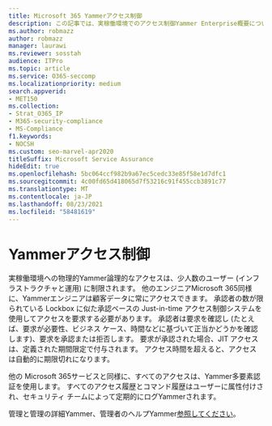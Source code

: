 ```yaml
---
title: Microsoft 365 Yammerアクセス制御
description: この記事では、実稼働環境でのアクセス制御Yammer Enterprise概要について説明します。
ms.author: robmazz
author: robmazz
manager: laurawi
ms.reviewer: sosstah
audience: ITPro
ms.topic: article
ms.service: O365-seccomp
ms.localizationpriority: medium
search.appverid:
- MET150
ms.collection:
- Strat_O365_IP
- M365-security-compliance
- MS-Compliance
f1.keywords:
- NOCSH
ms.custom: seo-marvel-apr2020
titleSuffix: Microsoft Service Assurance
hideEdit: true
ms.openlocfilehash: 5bc064ccf982b9a67ec5cedc33e85f58e1d7dfc1
ms.sourcegitcommit: 4c00fd65d418065d7f53216c91f455ccb3891c77
ms.translationtype: MT
ms.contentlocale: ja-JP
ms.lasthandoff: 08/23/2021
ms.locfileid: "58481619"
---
```

# <a name="yammer-enterprise-access-controls"></a>Yammerアクセス制御 

実稼働環境への物理的Yammer論理的なアクセスは、少人数のユーザー (インフラストラクチャと運用) に制限されます。 他のエンジニアMicrosoft 365同様に、Yammerエンジニアは顧客データに常にアクセスできます。 承認者の数が限られている Lockbox に似た承認ベースの Just-in-time アクセス制御システムを使用してアクセスを要求する必要があります。 承認者は要求を確認し (たとえば、要求が必要性、ビジネス ケース、時間などに基づいて正当かどうかを確認します)、要求を承認または拒否します。 要求が承認された場合、JIT アクセスは、定義された期間限定で付与されます。 アクセス時間を超えると、アクセスは自動的に期限切れになります。

他の Microsoft 365サービスと同様に、すべてのアクセスは、Yammer多要素認証を使用します。 すべてのアクセス履歴とコマンド履歴はユーザーに属性付けされ、セキュリティ チームによって定期的にログYammerされます。

管理と管理の詳細Yammer、管理者のヘルプYammer[参照してください](/yammer/yammer-landing-page)。